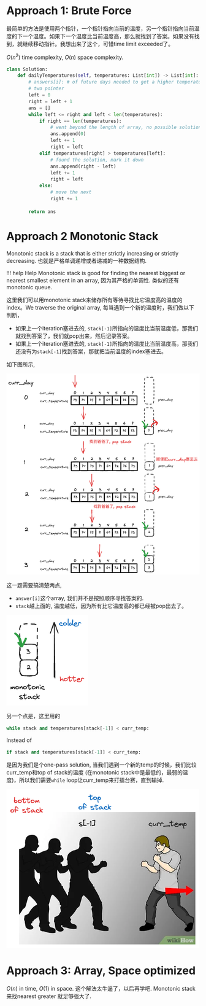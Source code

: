 # Approach 1: Brute Force

最简单的方法是使用两个指针，一个指针指向当前的温度，另一个指针指向当前温度的下一个温度。如果下一个温度比当前温度高，那么就找到了答案。如果没有找到，就继续移动指针。我想出来了这个，可惜time limit exceeded了。

$O(n^2)$ time complexity, $O(n)$ space complexity.

```python
class Solution:
    def dailyTemperatures(self, temperatures: List[int]) -> List[int]:
        # answers[i]: # of future days needed to get a higher temperature
        # two pointer
        left = 0
        right = left + 1
        ans = []
        while left <= right and left < len(temperatures):
            if right == len(temperatures):
                # went beyond the length of array, no possible solution found, time to reset
                ans.append(0)
                left += 1
                right = left
            elif temperatures[right] > temperatures[left]:
                # found the solution, mark it down
                ans.append(right - left)
                left += 1
                right = left
            else:
                # move the next
                right += 1

        return ans
```

# Approach 2 Monotonic Stack

Monotonic stack is a stack that is either strictly increasing or strictly decreasing. 也就是严格单调递增或者递减的一种数据结构.

!!! help Help
    Monotonic stack is good for finding the nearest biggest or nearest smallest element in an array, 因为其严格的单调性. 类似的还有monotonic queue.

这里我们可以用monotonic stack来储存所有等待寻找比它温度高的温度的index。We traverse the original array, 每当遇到一个新的温度时，我们做以下判断，
- 如果上一个iteration塞进去的, `stack[-1]`所指向的温度比当前温度低，那我们就找到答案了，我们就pop出来，然后记录答案。
- 如果上一个iteration塞进去的, `stack[-1]`所指向的温度比当前温度高，那我们还没有为`stack[-1]`找到答案，那就把当前温度的index塞进去。

如下图所示, 

![](assets/1.excalidraw.png)

这一题需要搞清楚两点,
- `answer[i]`这个array, 我们并不是按照顺序寻找答案的. 
- `stack`越上面的, 温度越低，因为所有比它温度高的都已经被pop出去了。

![](assets/2.excalidraw.png)


另一个点是，这里用的
```python
while stack and temperatures[stack[-1]] < curr_temp:
```

Instead of
```python
if stack and temperatures[stack[-1]] < curr_temp:
```

是因为我们是个one-pass solution, 当我们遇到一个新的temp的时候，我们比较curr_temp和top of stack的温度 (在monotonic stack中是最低的，最弱的温度)，所以我们需要`while` loop让curr_temp来打擂台赛，直到输掉.


![](assets/3_fight.excalidraw.png)


# Approach 3: Array, Space optimized

$O(n)$ in time, $O(1)$ in space. 这个解法太牛逼了，以后再学吧. Monotonic stack来找nearest greater 就足够强大了.




